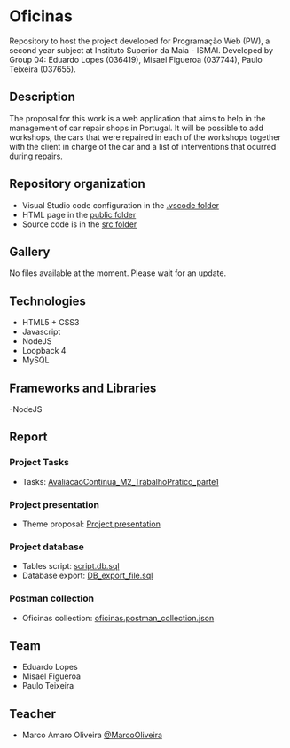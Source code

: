# Oficinas

Repository to host the project developed for Programação Web (PW), a second year subject at Instituto Superior da Maia - ISMAI. Developed by Group 04: Eduardo Lopes (036419), Misael Figueroa (037744), Paulo Teixeira (037655).   

## Description 

The proposal for this work is a web application that aims to help in the management of car repair shops in Portugal. It will be possible to add workshops, the cars that were repaired in each of the workshops together with the client in charge of the car and a list of interventions that ocurred during repairs.

## Repository organization

- Visual Studio code configuration in the [.vscode folder](https://github.com/INF2021-PW-G04/oficinas/tree/master/.vscode)
- HTML page in the [public folder](https://github.com/INF2021-PW-G04/oficinas/tree/master/public)
- Source code is in the [src folder](https://github.com/INF2021-PW-G04/oficinas/tree/master/src)

## Gallery

No files available at the moment. Please wait for an update.

## Technologies

- HTML5 + CSS3
- Javascript
- NodeJS
- Loopback 4
- MySQL

## Frameworks and Libraries

-NodeJS

## Report

### Project Tasks
- Tasks: [AvaliacaoContinua_M2_TrabalhoPratico_parte1](https://github.com/INF2021-PW-G04/oficinas/blob/main/AvaliacaoContinua_M2_trabalhoPratico_parte1.pdf)

### Project presentation
- Theme proposal: [Project presentation](https://github.com/INF2021-PW-G04/oficinas/blob/main/PW04-M2_proposta.pdf)

### Project database
- Tables script: [script.db.sql](https://github.com/INF2021-PW-G04/oficinas/blob/main/script_db.sql)
- Database export: [DB_export_file.sql](https://github.com/INF2021-PW-G04/oficinas/blob/main/DB_export_file.sql)

### Postman collection
- Oficinas collection: [oficinas.postman_collection.json](https://github.com/INF2021-PW-G04/oficinas/blob/main/oficinas.postman_collection.json)

## Team

- Eduardo Lopes
- Misael Figueroa
- Paulo Teixeira

## Teacher

- Marco Amaro Oliveira [@MarcoOliveira](https://github.com/marcoamarooliveira)

